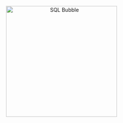 <p align="center">
  <img src="https://github.com/AlyssaDataHub/Assets/blob/128eee6597e85c7634cfa14cce283ded4f81885f/SQL_bubble.png" alt="SQL Bubble" width="300">
</p>
